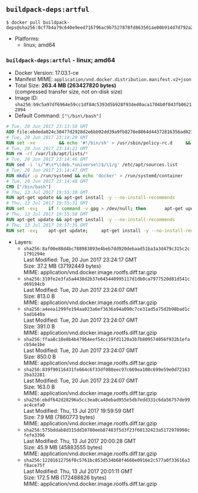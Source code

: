 ## `buildpack-deps:artful`

```console
$ docker pull buildpack-deps@sha256:0cf7b4a79c640e9eed716796ac9b7527878fd863501ae00b914d7d792a2d5760
```

-	Platforms:
	-	linux; amd64

### `buildpack-deps:artful` - linux; amd64

-	Docker Version: 17.03.1-ce
-	Manifest MIME: `application/vnd.docker.distribution.manifest.v2+json`
-	Total Size: **263.4 MB (263427820 bytes)**  
	(compressed transfer size, not on-disk size)
-	Image ID: `sha256:b9c5a97df6964e59cc1df84c5393d5b928f93ded0aca1704b0f043fb06212894`
-	Default Command: `["\/bin\/bash"]`

```dockerfile
# Tue, 20 Jun 2017 23:13:58 GMT
ADD file:ebdeda024c30477d2928d2e6bb92dd39a9fb8276e8864d44372816356ad82158 in / 
# Tue, 20 Jun 2017 23:14:20 GMT
RUN set -xe 		&& echo '#!/bin/sh' > /usr/sbin/policy-rc.d 	&& echo 'exit 101' >> /usr/sbin/policy-rc.d 	&& chmod +x /usr/sbin/policy-rc.d 		&& dpkg-divert --local --rename --add /sbin/initctl 	&& cp -a /usr/sbin/policy-rc.d /sbin/initctl 	&& sed -i 's/^exit.*/exit 0/' /sbin/initctl 		&& echo 'force-unsafe-io' > /etc/dpkg/dpkg.cfg.d/docker-apt-speedup 		&& echo 'DPkg::Post-Invoke { "rm -f /var/cache/apt/archives/*.deb /var/cache/apt/archives/partial/*.deb /var/cache/apt/*.bin || true"; };' > /etc/apt/apt.conf.d/docker-clean 	&& echo 'APT::Update::Post-Invoke { "rm -f /var/cache/apt/archives/*.deb /var/cache/apt/archives/partial/*.deb /var/cache/apt/*.bin || true"; };' >> /etc/apt/apt.conf.d/docker-clean 	&& echo 'Dir::Cache::pkgcache ""; Dir::Cache::srcpkgcache "";' >> /etc/apt/apt.conf.d/docker-clean 		&& echo 'Acquire::Languages "none";' > /etc/apt/apt.conf.d/docker-no-languages 		&& echo 'Acquire::GzipIndexes "true"; Acquire::CompressionTypes::Order:: "gz";' > /etc/apt/apt.conf.d/docker-gzip-indexes 		&& echo 'Apt::AutoRemove::SuggestsImportant "false";' > /etc/apt/apt.conf.d/docker-autoremove-suggests
# Tue, 20 Jun 2017 23:14:21 GMT
RUN rm -rf /var/lib/apt/lists/*
# Tue, 20 Jun 2017 23:14:46 GMT
RUN sed -i 's/^#\s*\(deb.*universe\)$/\1/g' /etc/apt/sources.list
# Tue, 20 Jun 2017 23:14:47 GMT
RUN mkdir -p /run/systemd && echo 'docker' > /run/systemd/container
# Tue, 20 Jun 2017 23:14:48 GMT
CMD ["/bin/bash"]
# Thu, 13 Jul 2017 19:55:30 GMT
RUN apt-get update && apt-get install -y --no-install-recommends 		ca-certificates 		curl 		wget 	&& rm -rf /var/lib/apt/lists/*
# Thu, 13 Jul 2017 19:55:31 GMT
RUN set -ex; 	if ! command -v gpg > /dev/null; then 		apt-get update; 		apt-get install -y --no-install-recommends 			gnupg2 			dirmngr 		; 		rm -rf /var/lib/apt/lists/*; 	fi
# Thu, 13 Jul 2017 19:55:58 GMT
RUN apt-get update && apt-get install -y --no-install-recommends 		bzr 		git 		mercurial 		openssh-client 		subversion 				procps 	&& rm -rf /var/lib/apt/lists/*
# Thu, 13 Jul 2017 19:57:35 GMT
RUN set -ex; 	apt-get update; 	apt-get install -y --no-install-recommends 		autoconf 		automake 		bzip2 		file 		g++ 		gcc 		imagemagick 		libbz2-dev 		libc6-dev 		libcurl4-openssl-dev 		libdb-dev 		libevent-dev 		libffi-dev 		libgdbm-dev 		libgeoip-dev 		libglib2.0-dev 		libjpeg-dev 		libkrb5-dev 		liblzma-dev 		libmagickcore-dev 		libmagickwand-dev 		libncurses-dev 		libpng-dev 		libpq-dev 		libreadline-dev 		libsqlite3-dev 		libssl-dev 		libtool 		libwebp-dev 		libxml2-dev 		libxslt-dev 		libyaml-dev 		make 		patch 		xz-utils 		zlib1g-dev 				$( 			if apt-cache show 'default-libmysqlclient-dev' 2>/dev/null | grep -q '^Version:'; then 				echo 'default-libmysqlclient-dev'; 			else 				echo 'libmysqlclient-dev'; 			fi 		) 	; 	rm -rf /var/lib/apt/lists/*
```

-	Layers:
	-	`sha256:8af00e88d4bc788983893e4beb7dd920debaad51ba3a3d479c315c2c1791294e`  
		Last Modified: Tue, 20 Jun 2017 23:24:17 GMT  
		Size: 37.2 MB (37192449 bytes)  
		MIME: application/vnd.docker.image.rootfs.diff.tar.gzip
	-	`sha256:310fe2e3fa5a4438d2b37e645440995117d1db0ca7977520d81d541cd69194cb`  
		Last Modified: Tue, 20 Jun 2017 23:24:07 GMT  
		Size: 813.0 B  
		MIME: application/vnd.docker.image.rootfs.diff.tar.gzip
	-	`sha256:a4eea1299fe194aa023a6ef3636a94a090c7ce31ad5a75d2b98bad1c5ad1640a`  
		Last Modified: Tue, 20 Jun 2017 23:24:07 GMT  
		Size: 391.0 B  
		MIME: application/vnd.docker.image.rootfs.diff.tar.gzip
	-	`sha256:ffaa8c18e8b4b47964eef54cc19fd1120a3b7b809574056f932b1efacb54e1be`  
		Last Modified: Tue, 20 Jun 2017 23:24:07 GMT  
		Size: 850.0 B  
		MIME: application/vnd.docker.image.rootfs.diff.tar.gzip
	-	`sha256:839f90116431fe664c6f33df088eec97c669ea108c699e59e0d721632ba32281`  
		Last Modified: Tue, 20 Jun 2017 23:24:07 GMT  
		Size: 163.0 B  
		MIME: application/vnd.docker.image.rootfs.diff.tar.gzip
	-	`sha256:ebdf642d28296a5cc3ea8ca48ebad955e5db7edd331c6da56757de99ac4cefa0`  
		Last Modified: Thu, 13 Jul 2017 19:59:59 GMT  
		Size: 7.9 MB (7860773 bytes)  
		MIME: application/vnd.docker.image.rootfs.diff.tar.gzip
	-	`sha256:575bddab8d315dd10780eeb87483f5d3f23f60132423a5172978998cfefe3396`  
		Last Modified: Thu, 13 Jul 2017 20:00:28 GMT  
		Size: 45.9 MB (45883555 bytes)  
		MIME: application/vnd.docker.image.rootfs.diff.tar.gzip
	-	`sha256:12201612756f0c5761bc853d534b68f4668e0916e2c577a0f33616a3f8ace75f`  
		Last Modified: Thu, 13 Jul 2017 20:01:11 GMT  
		Size: 172.5 MB (172488826 bytes)  
		MIME: application/vnd.docker.image.rootfs.diff.tar.gzip
